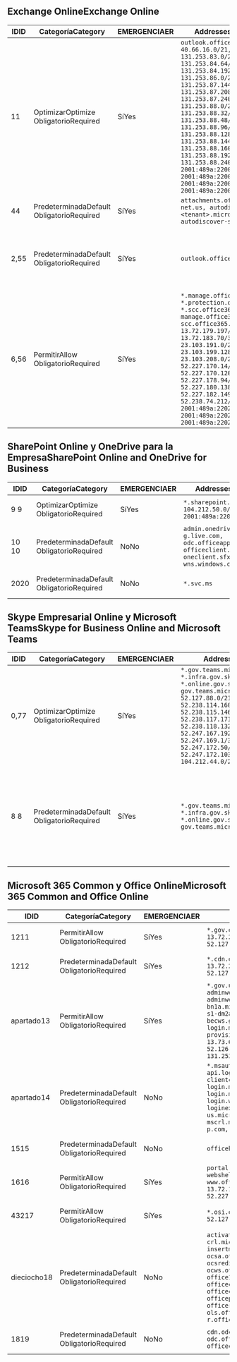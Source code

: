 <!--THIS FILE IS AUTOMATICALLY GENERATED. MANUAL CHANGES WILL BE OVERWRITTEN.-->
<!--Please contact the Office 365 Endpoints team with any questions.-->
<!--USGovGCCHigh endpoints version 2019042900-->
<!--File generated 2019-04-29 11:00:13.2826-->

## <a name="exchange-online"></a><span data-ttu-id="e4232-101">Exchange Online</span><span class="sxs-lookup"><span data-stu-id="e4232-101">Exchange Online</span></span>

<span data-ttu-id="e4232-102">ID</span><span class="sxs-lookup"><span data-stu-id="e4232-102">ID</span></span> | <span data-ttu-id="e4232-103">Categoría</span><span class="sxs-lookup"><span data-stu-id="e4232-103">Category</span></span> | <span data-ttu-id="e4232-104">EMERGENCIA</span><span class="sxs-lookup"><span data-stu-id="e4232-104">ER</span></span> | <span data-ttu-id="e4232-105">Addresses</span><span class="sxs-lookup"><span data-stu-id="e4232-105">Addresses</span></span> | <span data-ttu-id="e4232-106">Puertos</span><span class="sxs-lookup"><span data-stu-id="e4232-106">Ports</span></span>
-- | -------------------- | --- | ------------------------------------------------------------------------------------------------------------------------------------------------------------------------------------------------------------------------------------------------------------------------------------------------------------------------------------------------------------------------------------------------------------------------------------------------ | -------------------------------
<span data-ttu-id="e4232-107">1</span><span class="sxs-lookup"><span data-stu-id="e4232-107">1</span></span> | <span data-ttu-id="e4232-108">Optimizar</span><span class="sxs-lookup"><span data-stu-id="e4232-108">Optimize</span></span><BR><span data-ttu-id="e4232-109">Obligatorio</span><span class="sxs-lookup"><span data-stu-id="e4232-109">Required</span></span> | <span data-ttu-id="e4232-110">Sí</span><span class="sxs-lookup"><span data-stu-id="e4232-110">Yes</span></span> | `outlook.office365.us`<BR>`40.66.16.0/21, 131.253.83.0/26, 131.253.84.64/26, 131.253.84.192/26, 131.253.86.0/24, 131.253.87.144/28, 131.253.87.208/28, 131.253.87.240/28, 131.253.88.0/28, 131.253.88.32/28, 131.253.88.48/28, 131.253.88.96/28, 131.253.88.128/28, 131.253.88.144/28, 131.253.88.160/28, 131.253.88.192/28, 131.253.88.240/28, 2001:489a:2200:28::/62, 2001:489a:2200:3c::/62, 2001:489a:2200:44::/62, 2001:489a:2200:400::/56` | <span data-ttu-id="e4232-111">**TCP:** 443, 80</span><span class="sxs-lookup"><span data-stu-id="e4232-111">**TCP:** 443, 80</span></span>
<span data-ttu-id="e4232-112">4</span><span class="sxs-lookup"><span data-stu-id="e4232-112">4</span></span> | <span data-ttu-id="e4232-113">Predeterminada</span><span class="sxs-lookup"><span data-stu-id="e4232-113">Default</span></span><BR><span data-ttu-id="e4232-114">Obligatorio</span><span class="sxs-lookup"><span data-stu-id="e4232-114">Required</span></span> | <span data-ttu-id="e4232-115">Sí</span><span class="sxs-lookup"><span data-stu-id="e4232-115">Yes</span></span> | `attachments.office365-net.us, autodiscover.<tenant>.microsoftonline.us, autodiscover-s.office365.us` | <span data-ttu-id="e4232-116">**TCP:** 443, 80</span><span class="sxs-lookup"><span data-stu-id="e4232-116">**TCP:** 443, 80</span></span>
<span data-ttu-id="e4232-117">2,5</span><span class="sxs-lookup"><span data-stu-id="e4232-117">5</span></span> | <span data-ttu-id="e4232-118">Predeterminada</span><span class="sxs-lookup"><span data-stu-id="e4232-118">Default</span></span><BR><span data-ttu-id="e4232-119">Obligatorio</span><span class="sxs-lookup"><span data-stu-id="e4232-119">Required</span></span> | <span data-ttu-id="e4232-120">Sí</span><span class="sxs-lookup"><span data-stu-id="e4232-120">Yes</span></span> | `outlook.office365.us` | <span data-ttu-id="e4232-121">**TCP:** 143, 25, 587, 993, 995</span><span class="sxs-lookup"><span data-stu-id="e4232-121">**TCP:** 143, 25, 587, 993, 995</span></span>
<span data-ttu-id="e4232-122">6,5</span><span class="sxs-lookup"><span data-stu-id="e4232-122">6</span></span> | <span data-ttu-id="e4232-123">Permitir</span><span class="sxs-lookup"><span data-stu-id="e4232-123">Allow</span></span><BR><span data-ttu-id="e4232-124">Obligatorio</span><span class="sxs-lookup"><span data-stu-id="e4232-124">Required</span></span> | <span data-ttu-id="e4232-125">Sí</span><span class="sxs-lookup"><span data-stu-id="e4232-125">Yes</span></span> | `*.manage.office365.us, *.protection.office365.us, *.scc.office365.us, manage.office365.us, scc.office365.us`<BR>`13.72.179.197/32, 13.72.183.70/32, 23.103.191.0/24, 23.103.199.128/25, 23.103.208.0/22, 52.227.170.14/32, 52.227.170.120/32, 52.227.178.94/32, 52.227.180.138/32, 52.227.182.149/32, 52.238.74.212/32, 2001:489a:2202:4::/62, 2001:489a:2202:c::/62, 2001:489a:2202:2000::/63` | <span data-ttu-id="e4232-126">**TCP:** 25, 443</span><span class="sxs-lookup"><span data-stu-id="e4232-126">**TCP:** 25, 443</span></span>

## <a name="sharepoint-online-and-onedrive-for-business"></a><span data-ttu-id="e4232-127">SharePoint Online y OneDrive para la Empresa</span><span class="sxs-lookup"><span data-stu-id="e4232-127">SharePoint Online and OneDrive for Business</span></span>

<span data-ttu-id="e4232-128">ID</span><span class="sxs-lookup"><span data-stu-id="e4232-128">ID</span></span> | <span data-ttu-id="e4232-129">Categoría</span><span class="sxs-lookup"><span data-stu-id="e4232-129">Category</span></span> | <span data-ttu-id="e4232-130">EMERGENCIA</span><span class="sxs-lookup"><span data-stu-id="e4232-130">ER</span></span> | <span data-ttu-id="e4232-131">Addresses</span><span class="sxs-lookup"><span data-stu-id="e4232-131">Addresses</span></span> | <span data-ttu-id="e4232-132">Puertos</span><span class="sxs-lookup"><span data-stu-id="e4232-132">Ports</span></span>
-- | -------------------- | --- | ----------------------------------------------------------------------------------------------------------------------- | ----------------
<span data-ttu-id="e4232-133">9 </span><span class="sxs-lookup"><span data-stu-id="e4232-133">9</span></span> | <span data-ttu-id="e4232-134">Optimizar</span><span class="sxs-lookup"><span data-stu-id="e4232-134">Optimize</span></span><BR><span data-ttu-id="e4232-135">Obligatorio</span><span class="sxs-lookup"><span data-stu-id="e4232-135">Required</span></span> | <span data-ttu-id="e4232-136">Sí</span><span class="sxs-lookup"><span data-stu-id="e4232-136">Yes</span></span> | `*.sharepoint.us`<BR>`104.212.50.0/23, 2001:489a:2204:2::/63` | <span data-ttu-id="e4232-137">**TCP:** 443, 80</span><span class="sxs-lookup"><span data-stu-id="e4232-137">**TCP:** 443, 80</span></span>
<span data-ttu-id="e4232-138">10 </span><span class="sxs-lookup"><span data-stu-id="e4232-138">10</span></span> | <span data-ttu-id="e4232-139">Predeterminada</span><span class="sxs-lookup"><span data-stu-id="e4232-139">Default</span></span><BR><span data-ttu-id="e4232-140">Obligatorio</span><span class="sxs-lookup"><span data-stu-id="e4232-140">Required</span></span> | <span data-ttu-id="e4232-141">No</span><span class="sxs-lookup"><span data-stu-id="e4232-141">No</span></span> | `admin.onedrive.us, g.live.com, odc.officeapps.live.com, officeclient.microsoft.com, oneclient.sfx.ms, wns.windows.com` | <span data-ttu-id="e4232-142">**TCP:** 443, 80</span><span class="sxs-lookup"><span data-stu-id="e4232-142">**TCP:** 443, 80</span></span>
<span data-ttu-id="e4232-143">20</span><span class="sxs-lookup"><span data-stu-id="e4232-143">20</span></span> | <span data-ttu-id="e4232-144">Predeterminada</span><span class="sxs-lookup"><span data-stu-id="e4232-144">Default</span></span><BR><span data-ttu-id="e4232-145">Obligatorio</span><span class="sxs-lookup"><span data-stu-id="e4232-145">Required</span></span> | <span data-ttu-id="e4232-146">No</span><span class="sxs-lookup"><span data-stu-id="e4232-146">No</span></span> | `*.svc.ms` | <span data-ttu-id="e4232-147">**TCP:** 443, 80</span><span class="sxs-lookup"><span data-stu-id="e4232-147">**TCP:** 443, 80</span></span>

## <a name="skype-for-business-online-and-microsoft-teams"></a><span data-ttu-id="e4232-148">Skype Empresarial Online y Microsoft Teams</span><span class="sxs-lookup"><span data-stu-id="e4232-148">Skype for Business Online and Microsoft Teams</span></span>

<span data-ttu-id="e4232-149">ID</span><span class="sxs-lookup"><span data-stu-id="e4232-149">ID</span></span> | <span data-ttu-id="e4232-150">Categoría</span><span class="sxs-lookup"><span data-stu-id="e4232-150">Category</span></span> | <span data-ttu-id="e4232-151">EMERGENCIA</span><span class="sxs-lookup"><span data-stu-id="e4232-151">ER</span></span> | <span data-ttu-id="e4232-152">Addresses</span><span class="sxs-lookup"><span data-stu-id="e4232-152">Addresses</span></span> | <span data-ttu-id="e4232-153">Puertos</span><span class="sxs-lookup"><span data-stu-id="e4232-153">Ports</span></span>
-- | -------------------- | --- | --------------------------------------------------------------------------------------------------------------------------------------------------------------------------------------------------------------------------------------------------------------------------------------------------------------------------------- | --------------------------------------------------
<span data-ttu-id="e4232-154">0,7</span><span class="sxs-lookup"><span data-stu-id="e4232-154">7</span></span> | <span data-ttu-id="e4232-155">Optimizar</span><span class="sxs-lookup"><span data-stu-id="e4232-155">Optimize</span></span><BR><span data-ttu-id="e4232-156">Obligatorio</span><span class="sxs-lookup"><span data-stu-id="e4232-156">Required</span></span> | <span data-ttu-id="e4232-157">Sí</span><span class="sxs-lookup"><span data-stu-id="e4232-157">Yes</span></span> | `*.gov.teams.microsoft.us, *.infra.gov.skypeforbusiness.us, *.online.gov.skypeforbusiness.us, gov.teams.microsoft.us`<BR>`52.127.88.0/21, 52.238.114.160/32, 52.238.115.146/32, 52.238.117.171/32, 52.238.118.132/32, 52.247.167.192/32, 52.247.169.1/32, 52.247.172.50/32, 52.247.172.103/32, 104.212.44.0/22, 195.134.228.0/22` | <span data-ttu-id="e4232-158">**TCP:** 443, 80</span><span class="sxs-lookup"><span data-stu-id="e4232-158">**TCP:** 443, 80</span></span><BR><span data-ttu-id="e4232-159">**UDP:** 3478</span><span class="sxs-lookup"><span data-stu-id="e4232-159">**UDP:** 3478</span></span>
<span data-ttu-id="e4232-160">8 </span><span class="sxs-lookup"><span data-stu-id="e4232-160">8</span></span> | <span data-ttu-id="e4232-161">Predeterminada</span><span class="sxs-lookup"><span data-stu-id="e4232-161">Default</span></span><BR><span data-ttu-id="e4232-162">Obligatorio</span><span class="sxs-lookup"><span data-stu-id="e4232-162">Required</span></span> | <span data-ttu-id="e4232-163">Sí</span><span class="sxs-lookup"><span data-stu-id="e4232-163">Yes</span></span> | `*.gov.teams.microsoft.us, *.infra.gov.skypeforbusiness.us, *.online.gov.skypeforbusiness.us, gov.teams.microsoft.us` | <span data-ttu-id="e4232-164">**TCP:** 5061, 50000-59999</span><span class="sxs-lookup"><span data-stu-id="e4232-164">**TCP:** 5061, 50000-59999</span></span><BR><span data-ttu-id="e4232-165">**UDP:** 50000-59999</span><span class="sxs-lookup"><span data-stu-id="e4232-165">**UDP:** 50000-59999</span></span>

## <a name="microsoft-365-common-and-office-online"></a><span data-ttu-id="e4232-166">Microsoft 365 Common y Office Online</span><span class="sxs-lookup"><span data-stu-id="e4232-166">Microsoft 365 Common and Office Online</span></span>

<span data-ttu-id="e4232-167">ID</span><span class="sxs-lookup"><span data-stu-id="e4232-167">ID</span></span> | <span data-ttu-id="e4232-168">Categoría</span><span class="sxs-lookup"><span data-stu-id="e4232-168">Category</span></span> | <span data-ttu-id="e4232-169">EMERGENCIA</span><span class="sxs-lookup"><span data-stu-id="e4232-169">ER</span></span> | <span data-ttu-id="e4232-170">Addresses</span><span class="sxs-lookup"><span data-stu-id="e4232-170">Addresses</span></span> | <span data-ttu-id="e4232-171">Puertos</span><span class="sxs-lookup"><span data-stu-id="e4232-171">Ports</span></span>
-- | ------------------- | --- | ---------------------------------------------------------------------------------------------------------------------------------------------------------------------------------------------------------------------------------------------------------------------------------------------------------------------------------------------------------------------------------------------- | ----------------
<span data-ttu-id="e4232-172">12</span><span class="sxs-lookup"><span data-stu-id="e4232-172">11</span></span> | <span data-ttu-id="e4232-173">Permitir</span><span class="sxs-lookup"><span data-stu-id="e4232-173">Allow</span></span><BR><span data-ttu-id="e4232-174">Obligatorio</span><span class="sxs-lookup"><span data-stu-id="e4232-174">Required</span></span> | <span data-ttu-id="e4232-175">Sí</span><span class="sxs-lookup"><span data-stu-id="e4232-175">Yes</span></span> | `*.gov.online.office365.us`<BR>`13.72.20.247/32, 13.72.185.126/32, 52.127.82.0/23` | <span data-ttu-id="e4232-176">**TCP:** 443</span><span class="sxs-lookup"><span data-stu-id="e4232-176">**TCP:** 443</span></span>
<span data-ttu-id="e4232-177">12</span><span class="sxs-lookup"><span data-stu-id="e4232-177">12</span></span> | <span data-ttu-id="e4232-178">Predeterminada</span><span class="sxs-lookup"><span data-stu-id="e4232-178">Default</span></span><BR><span data-ttu-id="e4232-179">Obligatorio</span><span class="sxs-lookup"><span data-stu-id="e4232-179">Required</span></span> | <span data-ttu-id="e4232-180">Sí</span><span class="sxs-lookup"><span data-stu-id="e4232-180">Yes</span></span> | `*.cdn.office365.us`<BR>`13.72.20.247/32, 13.72.185.126/32, 52.127.82.0/23` | <span data-ttu-id="e4232-181">**TCP:** 443</span><span class="sxs-lookup"><span data-stu-id="e4232-181">**TCP:** 443</span></span>
<span data-ttu-id="e4232-182">apartado</span><span class="sxs-lookup"><span data-stu-id="e4232-182">13</span></span> | <span data-ttu-id="e4232-183">Permitir</span><span class="sxs-lookup"><span data-stu-id="e4232-183">Allow</span></span><BR><span data-ttu-id="e4232-184">Obligatorio</span><span class="sxs-lookup"><span data-stu-id="e4232-184">Required</span></span> | <span data-ttu-id="e4232-185">Sí</span><span class="sxs-lookup"><span data-stu-id="e4232-185">Yes</span></span> | `*.gov.us.microsoftonline.com, adminwebservice.gov.us.microsoftonline.com, adminwebservice-s1-bn1a.microsoftonline.com, adminwebservice-s1-dm2a.microsoftonline.com, becws.gov.us.microsoftonline.com, login.microsoftonline.us, provisioningapi.gov.us.microsoftonline.com`<BR>`13.73.64.64/26, 13.73.208.128/25, 52.126.194.0/23, 52.244.120.128/25, 131.253.120.0/24` | <span data-ttu-id="e4232-186">**TCP:** 443</span><span class="sxs-lookup"><span data-stu-id="e4232-186">**TCP:** 443</span></span>
<span data-ttu-id="e4232-187">apartado</span><span class="sxs-lookup"><span data-stu-id="e4232-187">14</span></span> | <span data-ttu-id="e4232-188">Predeterminada</span><span class="sxs-lookup"><span data-stu-id="e4232-188">Default</span></span><BR><span data-ttu-id="e4232-189">Obligatorio</span><span class="sxs-lookup"><span data-stu-id="e4232-189">Required</span></span> | <span data-ttu-id="e4232-190">No</span><span class="sxs-lookup"><span data-stu-id="e4232-190">No</span></span> | `*.msauth.net, *.msftauth.net, api.login.microsoftonline.com, clientconfig.microsoftonline-p.net, login.microsoftonline.com, login.microsoftonline-p.com, login.windows.net, loginex.microsoftonline.com, login-us.microsoftonline.com, mscrl.microsoft.com, nexus.microsoftonline-p.com, secure.aadcdn.microsoftonline-p.com` | <span data-ttu-id="e4232-191">**TCP:** 443</span><span class="sxs-lookup"><span data-stu-id="e4232-191">**TCP:** 443</span></span>
<span data-ttu-id="e4232-192">15</span><span class="sxs-lookup"><span data-stu-id="e4232-192">15</span></span> | <span data-ttu-id="e4232-193">Predeterminada</span><span class="sxs-lookup"><span data-stu-id="e4232-193">Default</span></span><BR><span data-ttu-id="e4232-194">Obligatorio</span><span class="sxs-lookup"><span data-stu-id="e4232-194">Required</span></span> | <span data-ttu-id="e4232-195">No</span><span class="sxs-lookup"><span data-stu-id="e4232-195">No</span></span> | `officehome.msocdn.us, prod.msocdn.us` | <span data-ttu-id="e4232-196">**TCP:** 443, 80</span><span class="sxs-lookup"><span data-stu-id="e4232-196">**TCP:** 443, 80</span></span>
<span data-ttu-id="e4232-197">16</span><span class="sxs-lookup"><span data-stu-id="e4232-197">16</span></span> | <span data-ttu-id="e4232-198">Permitir</span><span class="sxs-lookup"><span data-stu-id="e4232-198">Allow</span></span><BR><span data-ttu-id="e4232-199">Obligatorio</span><span class="sxs-lookup"><span data-stu-id="e4232-199">Required</span></span> | <span data-ttu-id="e4232-200">Sí</span><span class="sxs-lookup"><span data-stu-id="e4232-200">Yes</span></span> | `portal.office365.us, webshell.suite.office365.us, www.office365.us`<BR>`13.72.179.48/32, 13.72.188.8/32, 52.227.167.206/32, 52.227.170.242/32` | <span data-ttu-id="e4232-201">**TCP:** 443, 80</span><span class="sxs-lookup"><span data-stu-id="e4232-201">**TCP:** 443, 80</span></span>
<span data-ttu-id="e4232-202">432</span><span class="sxs-lookup"><span data-stu-id="e4232-202">17</span></span> | <span data-ttu-id="e4232-203">Permitir</span><span class="sxs-lookup"><span data-stu-id="e4232-203">Allow</span></span><BR><span data-ttu-id="e4232-204">Obligatorio</span><span class="sxs-lookup"><span data-stu-id="e4232-204">Required</span></span> | <span data-ttu-id="e4232-205">Sí</span><span class="sxs-lookup"><span data-stu-id="e4232-205">Yes</span></span> | `*.osi.office365.us`<BR>`52.127.240.0/21` | <span data-ttu-id="e4232-206">**TCP:** 443</span><span class="sxs-lookup"><span data-stu-id="e4232-206">**TCP:** 443</span></span>
<span data-ttu-id="e4232-207">dieciocho</span><span class="sxs-lookup"><span data-stu-id="e4232-207">18</span></span> | <span data-ttu-id="e4232-208">Predeterminada</span><span class="sxs-lookup"><span data-stu-id="e4232-208">Default</span></span><BR><span data-ttu-id="e4232-209">Obligatorio</span><span class="sxs-lookup"><span data-stu-id="e4232-209">Required</span></span> | <span data-ttu-id="e4232-210">No</span><span class="sxs-lookup"><span data-stu-id="e4232-210">No</span></span> | `activation.sls.microsoft.com, crl.microsoft.com, go.microsoft.com, insertmedia.bing.office.net, ocsa.officeapps.live.com, ocsredir.officeapps.live.com, ocws.officeapps.live.com, office15client.microsoft.com, officecdn.microsoft.com, officecdn.microsoft.com.edgesuite.net, officepreviewredir.microsoft.com, officeredir.microsoft.com, ols.officeapps.live.com, r.office.microsoft.com` | <span data-ttu-id="e4232-211">**TCP:** 443, 80</span><span class="sxs-lookup"><span data-stu-id="e4232-211">**TCP:** 443, 80</span></span>
<span data-ttu-id="e4232-212">18</span><span class="sxs-lookup"><span data-stu-id="e4232-212">19</span></span> | <span data-ttu-id="e4232-213">Predeterminada</span><span class="sxs-lookup"><span data-stu-id="e4232-213">Default</span></span><BR><span data-ttu-id="e4232-214">Obligatorio</span><span class="sxs-lookup"><span data-stu-id="e4232-214">Required</span></span> | <span data-ttu-id="e4232-215">No</span><span class="sxs-lookup"><span data-stu-id="e4232-215">No</span></span> | `cdn.odc.officeapps.live.com, odc.officeapps.live.com, officeclient.microsoft.com` | <span data-ttu-id="e4232-216">**TCP:** 443, 80</span><span class="sxs-lookup"><span data-stu-id="e4232-216">**TCP:** 443, 80</span></span>
